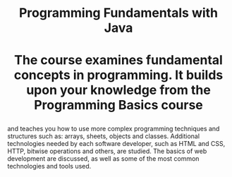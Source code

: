 # <p align="center"> Programming Fundamentals with Java <p>
  
# <p align="center"> The course examines fundamental concepts in programming. It builds upon your knowledge from the Programming Basics course 
  and teaches you how to use more complex programming techniques and structures such as: arrays, sheets, objects and classes.
Additional technologies needed by each software developer, such as HTML and CSS, HTTP, bitwise operations and others, are studied. 
  The basics of web development are discussed, as well as some of the most common technologies and tools used. <p>
